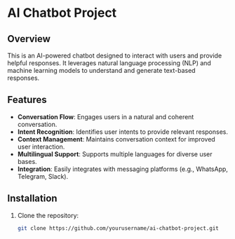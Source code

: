 # AI Chatbot Project

## Overview

This is an AI-powered chatbot designed to interact with users and provide helpful responses. It leverages natural language processing (NLP) and machine learning models to understand and generate text-based responses.

## Features

- **Conversation Flow**: Engages users in a natural and coherent conversation.
- **Intent Recognition**: Identifies user intents to provide relevant responses.
- **Context Management**: Maintains conversation context for improved user interaction.
- **Multilingual Support**: Supports multiple languages for diverse user bases.
- **Integration**: Easily integrates with messaging platforms (e.g., WhatsApp, Telegram, Slack).

## Installation

1. Clone the repository:

   ```bash
   git clone https://github.com/yourusername/ai-chatbot-project.git
